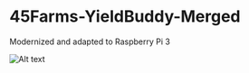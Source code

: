 # 45Farms-YieldBuddy-Merged

Modernized and adapted to Raspberry Pi 3

![Alt text](https://github.com/cinosh07/45Farms-YieldBuddy-Merged/raw/dev/Images%20and%20Screenshots/Yield-Buddy%20Screen%20Shot.png?raw=true "Title")
